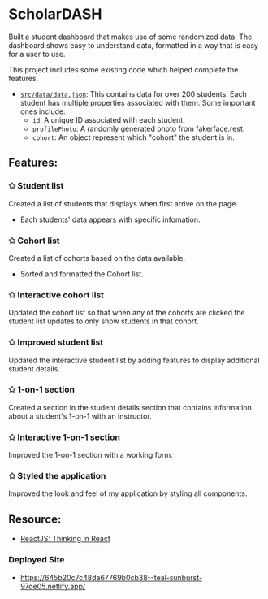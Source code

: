 # ScholarDASH

Built a student dashboard that makes use of some randomized data. The dashboard shows easy to understand data, formatted in a way that is easy for a user to use.

This project includes some existing code which helped complete the features.

- [`src/data/data.json`](./src/data/data.json): This contains data for over 200 students. Each student has multiple properties associated with them. Some important ones include:
  - `id`: A unique ID associated with each student.
  - `profilePhoto`: A randomly generated photo from [fakerface.rest](https://fakerface.rest).
  - `cohort`: An object represent which "cohort" the student is in.

## Features:

### ✩ Student list

Created a list of students that displays when first arrive on the page.

- Each students' data appears with specific infomation.

### ✩ Cohort list

Created a list of cohorts based on the data available.

- Sorted and formatted the Cohort list.

### ✩ Interactive cohort list

Updated the cohort list so that when any of the cohorts are clicked the student list updates to only show students in that cohort.

### ✩ Improved student list

Updated the interactive student list by adding features to display additional student details.

### ✩ 1-on-1 section

Created a section in the student details section that contains information about a student's 1-on-1 with an instructor.

### ✩ Interactive 1-on-1 section

Improved the 1-on-1 section with a working form.

### ✩ Styled the application

Improved the look and feel of my application by styling all components.

## Resource:

- [ReactJS: Thinking in React](https://reactjs.org/docs/thinking-in-react.html)

### Deployed Site

- https://645b20c7c48da67769b0cb38--teal-sunburst-97de05.netlify.app/

